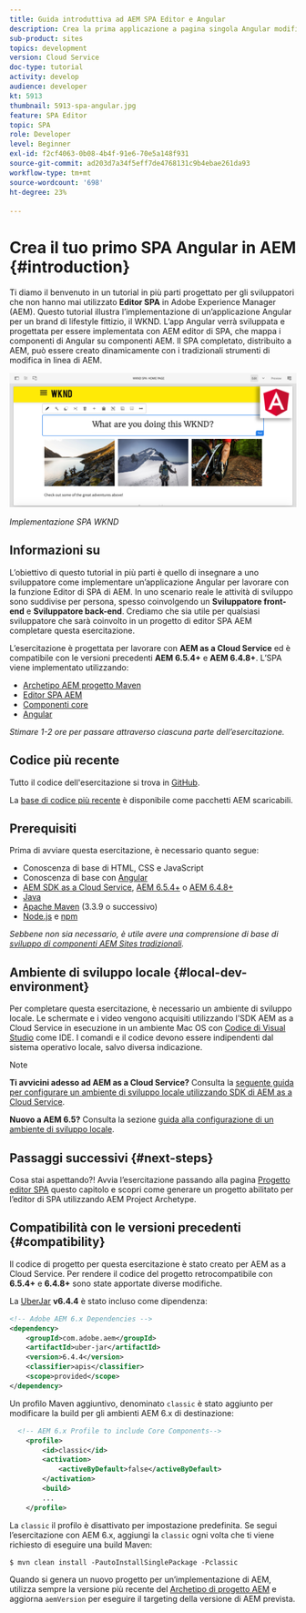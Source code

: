 ```yaml
---
title: Guida introduttiva ad AEM SPA Editor e Angular
description: Crea la prima applicazione a pagina singola Angular modificabile in Adobe Experience Manager (AEM) con l’applicazione a pagina singola WKND. Scopri come creare un’applicazione a pagina singola utilizzando la piattaforma JS di Angular con l’editor per applicazioni a pagina singola di AEM. Questo tutorial in più parti illustra l’implementazione di un’applicazione Angular per un brand lifestyle fittizio, WKND. Il tutorial descrive tutte le fasi di creazione dell’applicazione a pagina singola, e l’integrazione con AEM.
sub-product: sites
topics: development
version: Cloud Service
doc-type: tutorial
activity: develop
audience: developer
kt: 5913
thumbnail: 5913-spa-angular.jpg
feature: SPA Editor
topic: SPA
role: Developer
level: Beginner
exl-id: f2cf4063-0b08-4b4f-91e6-70e5a148f931
source-git-commit: ad203d7a34f5eff7de4768131c9b4ebae261da93
workflow-type: tm+mt
source-wordcount: '698'
ht-degree: 23%

---
```


# Crea il tuo primo SPA Angular in AEM {#introduction}

Ti diamo il benvenuto in un tutorial in più parti progettato per gli sviluppatori che non hanno mai utilizzato **Editor SPA** in Adobe Experience Manager (AEM). Questo tutorial illustra l’implementazione di un’applicazione Angular per un brand di lifestyle fittizio, il WKND. L’app Angular verrà sviluppata e progettata per essere implementata con AEM editor di SPA, che mappa i componenti di Angular su componenti AEM. Il SPA completato, distribuito a AEM, può essere creato dinamicamente con i tradizionali strumenti di modifica in linea di AEM.

![SPA finale implementato](assets/wknd-spa-implementation.png)

*Implementazione SPA WKND*

## Informazioni su

L’obiettivo di questo tutorial in più parti è quello di insegnare a uno sviluppatore come implementare un’applicazione Angular per lavorare con la funzione Editor di SPA di AEM. In uno scenario reale le attività di sviluppo sono suddivise per persona, spesso coinvolgendo un **Sviluppatore front-end** e **Sviluppatore back-end**. Crediamo che sia utile per qualsiasi sviluppatore che sarà coinvolto in un progetto di editor SPA AEM completare questa esercitazione.

L’esercitazione è progettata per lavorare con **AEM as a Cloud Service** ed è compatibile con le versioni precedenti **AEM 6.5.4+** e **AEM 6.4.8+**. L’SPA viene implementato utilizzando:

* [Archetipo AEM progetto Maven](https://experienceleague.adobe.com/docs/experience-manager-core-components/using/developing/archetype/overview.html?lang=it)
* [Editor SPA AEM](https://experienceleague.adobe.com/docs/experience-manager-65/developing/headless/spas/spa-walkthrough.html#content-editing-experience-with-spa)
* [Componenti core](https://experienceleague.adobe.com/docs/experience-manager-core-components/using/introduction.html?lang=it)
* [Angular](https://angular.io/)

*Stimare 1-2 ore per passare attraverso ciascuna parte dell’esercitazione.*

## Codice più recente

Tutto il codice dell&#39;esercitazione si trova in [GitHub](https://github.com/adobe/aem-guides-wknd-spa).

La [base di codice più recente](https://github.com/adobe/aem-guides-wknd-spa/releases) è disponibile come pacchetti AEM scaricabili.

## Prerequisiti

Prima di avviare questa esercitazione, è necessario quanto segue:

* Conoscenza di base di HTML, CSS e JavaScript
* Conoscenza di base con [Angular](https://angular.io/)
* [AEM SDK as a Cloud Service](https://experienceleague.adobe.com/docs/experience-manager-learn/cloud-service/local-development-environment-set-up/aem-runtime.html#download-the-aem-as-a-cloud-service-sdk), [AEM 6.5.4+](https://helpx.adobe.com/experience-manager/aem-releases-updates.html#65) o [AEM 6.4.8+](https://helpx.adobe.com/experience-manager/aem-releases-updates.html#64)
* [Java](https://downloads.experiencecloud.adobe.com/content/software-distribution/en/general.html)
* [Apache Maven](https://maven.apache.org/) (3.3.9 o successivo)
* [Node.js](https://nodejs.org/it/) e [npm](https://www.npmjs.com/)

*Sebbene non sia necessario, è utile avere una comprensione di base di [sviluppo di componenti AEM Sites tradizionali](https://experienceleague.adobe.com/docs/experience-manager-learn/getting-started-wknd-tutorial-develop/overview.html?lang=it).*

## Ambiente di sviluppo locale {#local-dev-environment}

Per completare questa esercitazione, è necessario un ambiente di sviluppo locale. Le schermate e i video vengono acquisiti utilizzando l&#39;SDK AEM as a Cloud Service in esecuzione in un ambiente Mac OS con [Codice di Visual Studio](https://code.visualstudio.com/) come IDE. I comandi e il codice devono essere indipendenti dal sistema operativo locale, salvo diversa indicazione.

>[!NOTE]
>
> **Ti avvicini adesso ad AEM as a Cloud Service?** Consulta la [seguente guida per configurare un ambiente di sviluppo locale utilizzando SDK di AEM as a Cloud Service](https://experienceleague.adobe.com/docs/experience-manager-learn/cloud-service/local-development-environment-set-up/overview.html).
>
> **Nuovo a AEM 6.5?** Consulta la sezione [guida alla configurazione di un ambiente di sviluppo locale](https://experienceleague.adobe.com/docs/experience-manager-learn/foundation/development/set-up-a-local-aem-development-environment.html?lang=it).

## Passaggi successivi {#next-steps}

Cosa stai aspettando?! Avvia l’esercitazione passando alla pagina [Progetto editor SPA](create-project.md) questo capitolo e scopri come generare un progetto abilitato per l’editor di SPA utilizzando AEM Project Archetype.

## Compatibilità con le versioni precedenti {#compatibility}

Il codice di progetto per questa esercitazione è stato creato per AEM as a Cloud Service. Per rendere il codice del progetto retrocompatibile con **6.5.4+** e **6.4.8+** sono state apportate diverse modifiche.

La [UberJar](https://experienceleague.adobe.com/docs/experience-manager-65/developing/devtools/ht-projects-maven.html#what-is-the-uberjar) **v6.4.4** è stato incluso come dipendenza:

```xml
<!-- Adobe AEM 6.x Dependencies -->
<dependency>
    <groupId>com.adobe.aem</groupId>
    <artifactId>uber-jar</artifactId>
    <version>6.4.4</version>
    <classifier>apis</classifier>
    <scope>provided</scope>
</dependency>
```

Un profilo Maven aggiuntivo, denominato `classic` è stato aggiunto per modificare la build per gli ambienti AEM 6.x di destinazione:

```xml
  <!-- AEM 6.x Profile to include Core Components-->
    <profile>
        <id>classic</id>
        <activation>
            <activeByDefault>false</activeByDefault>
        </activation>
        <build>
        ...
    </profile>
```

La `classic` il profilo è disattivato per impostazione predefinita. Se segui l’esercitazione con AEM 6.x, aggiungi la `classic` ogni volta che ti viene richiesto di eseguire una build Maven:

```shell
$ mvn clean install -PautoInstallSinglePackage -Pclassic
```

Quando si genera un nuovo progetto per un’implementazione di AEM, utilizza sempre la versione più recente del [Archetipo di progetto AEM](https://github.com/adobe/aem-project-archetype) e aggiorna `aemVersion` per eseguire il targeting della versione di AEM prevista.
